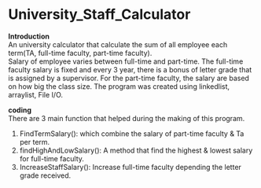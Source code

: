 # University_Staff_Calculator<br >

**Introduction**<br >
An university calculator that calculate the sum of all employee each term(TA, full-time faculty, part-time faculty).<br >
Salary of employee varies between full-time and part-time. The full-time faculty salary is fixed and every 3 year, there is a bonus of letter grade that is assigned by a supervisor. For the part-time faculty, the salary are based on how big the class size.
The program was created using linkedlist, arraylist, File I/O.

**coding**<br >
There are 3 main function that helped during the making of this program.<br >
1. FindTermSalary(): which combine the salary of part-time faculty & Ta per term.
2. findHighAndLowSalary(): A method that find the highest & lowest salary for full-time faculty.
3. IncreaseStaffSalary(): Increase full-time faculty depending the letter grade received.
